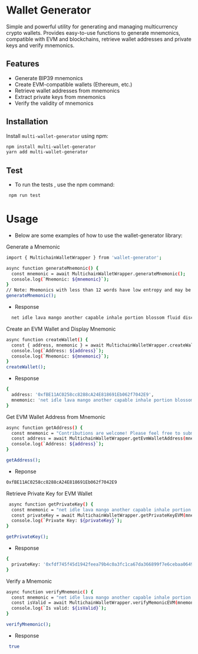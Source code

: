 # Wallet Generator

Simple and powerful utility for generating and managing multicurrency crypto wallets. 
Provides easy-to-use functions to generate mnemonics, compatible with EVM and blockchains, retrieve wallet addresses and private keys and verify mnemonics.

## Features

- Generate BIP39 mnemonics
- Create EVM-compatible wallets (Ethereum, etc.)
- Retrieve wallet addresses from mnemonics
- Extract private keys from mnemonics
- Verify the validity of mnemonics

## Installation

Install `multi-wallet-generator` using npm:

```bash
npm install multi-wallet-generator
yarn add multi-wallet-generator

```

## Test
- To run the tests , use the npm command:
```bash
 npm run test
```

# Usage
- Below are some examples of how to use the wallet-generator library:
  
Generate a Mnemonic
```bash
import { MultichainWalletWrapper } from 'wallet-generator';

async function generateMnemonic() {
  const mnemonic = await MultichainWalletWrapper.generateMnemonic();
  console.log(`Mnemonic: ${mnemonic}`);
}
// Note: Mnemonics with less than 12 words have low entropy and may be guessed by an attacker.
generateMnemonic();

```
- Response
```bash 
  net idle lava mango another capable inhale portion blossom fluid discover cruise
```
Create an EVM Wallet and Display Mnemonic
```bash
async function createWallet() {
  const { address, mnemonic } = await MultichainWalletWrapper.createWalletEVMAndDisplayMnemonic();
  console.log(`Address: ${address}`);
  console.log(`Mnemonic: ${mnemonic}`);
}
createWallet();
```

- Response

```bash
{
  address: '0xfBE11AC0258cc8288cA24E818691Eb062f7042E9',
  mnemonic: 'net idle lava mango another capable inhale portion blossom fluid discover cruise'
}
```

Get EVM Wallet Address from Mnemonic

```bash
async function getAddress() {
  const mnemonic = "Contributions are welcome! Please feel free to submit a pull request or open an issue"
  const address = await MultichainWalletWrapper.getEvmWalletAddress(mnemonic);
  console.log(`Address: ${address}`);
}

getAddress();
```
- Reponse
```bash
0xfBE11AC0258cc8288cA24E818691Eb062f7042E9
```

Retrieve Private Key for EVM Wallet
```bash
 async function getPrivateKey() {
  const mnemonic = "net idle lava mango another capable inhale portion blossom fluid discover cruise"
  const privateKey = await MultichainWalletWrapper.getPrivateKeyEVM(mnemonic);
  console.log(`Private Key: ${privateKey}`);
}

getPrivateKey();
```

- Response
```bash
{
  privateKey: '0xfdf745f45d1942feea79b4c0a3fc1ca67da366899f7e6cebaa06496806ca8127',
}
```

Verify a Mnemonic
```bash
async function verifyMnemonic() {
  const mnemonic = "net idle lava mango another capable inhale portion blossom fluid discover cruise"
  const isValid = await MultichainWalletWrapper.verifyMemonicEVM(mnemonic);
  console.log(`Is valid: ${isValid}`);
}

verifyMnemonic();
```
- Response
```bash
 true
```